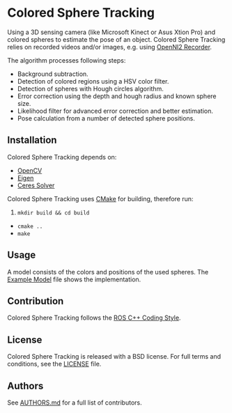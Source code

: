 # Colored Sphere Tracking

Using a 3D sensing camera (like Microsoft Kinect or Asus Xtion Pro) and colored spheres to estimate the pose of an object.
Colored Sphere Tracking relies on recorded videos and/or images, e.g. using [OpenNI2 Recorder](https://github.com/gaug-cns/openni2-recorder).

The algorithm processes following steps:
- Background subtraction.
- Detection of colored regions using a HSV color filter.
- Detection of spheres with Hough circles algorithm.
- Error correction using the depth and hough radius and known sphere size.
- Likelihood filter for advanced error correction and better estimation.
- Pose calculation from a number of detected sphere positions.


## Installation

Colored Sphere Tracking depends on:
- [OpenCV](http://opencv.org)
- [Eigen](http://eigen.tuxfamily.org)
- [Ceres Solver](http://ceres-solver.org)

Colored Sphere Tracking uses [CMake](http://www.cmake.org) for building, therefore run:

1. `mkdir build && cd build`
- `cmake ..`
- `make`


## Usage

A model consists of the colors and positions of the used spheres. The [Example Model](https://github.com/gaug-cns/colored-sphere-tracking/blob/master/model-example.ini) file shows the implementation.


## Contribution

Colored Sphere Tracking follows the [ROS C++ Coding Style](http://wiki.ros.org/CppStyleGuide).


## License

Colored Sphere Tracking is released with a BSD license. For full terms and conditions, see the [LICENSE](https://github.com/gaug-cns/colored-sphere-tracking/blob/master/LICENSE) file.


## Authors

See [AUTHORS.md](https://github.com/gaug-cns/colored-sphere-tracking/blob/master/AUTHORS.md) for a full list of contributors.
